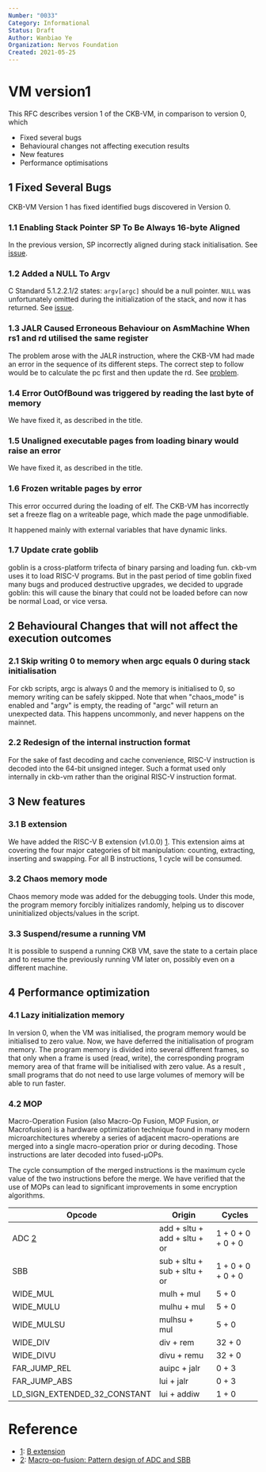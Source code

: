 ```yaml
---
Number: "0033"
Category: Informational
Status: Draft
Author: Wanbiao Ye
Organization: Nervos Foundation
Created: 2021-05-25
---
```


# VM version1

This RFC describes version 1 of the CKB-VM, in comparison to version 0, which

- Fixed several bugs
- Behavioural changes not affecting execution results
- New features
- Performance optimisations

## 1 Fixed Several Bugs

CKB-VM Version 1 has fixed identified bugs discovered in Version 0.

### 1.1 Enabling Stack Pointer SP To Be Always 16-byte Aligned

In the previous version, SP incorrectly aligned during stack initialisation. See [issue](https://github.com/nervosnetwork/ckb-vm/issues/97).

### 1.2 Added a NULL To Argv

C Standard 5.1.2.2.1/2 states: `argv[argc]` should be a null pointer. `NULL` was unfortunately omitted during the initialization of the stack, and now it has returned. See [issue](https://github.com/nervosnetwork/ckb-vm/issues/98).

### 1.3 JALR Caused Erroneous Behaviour on AsmMachine When rs1 and rd utilised the same register

The problem arose with the JALR instruction, where the CKB-VM had made an error in the sequence of its different steps. The correct step to follow would be to calculate the pc first and then update the rd. See [problem](https://github.com/nervosnetwork/ckb-vm/issues/92).

### 1.4 Error OutOfBound was triggered by reading the last byte of memory

We have fixed it, as described in the title.

### 1.5 Unaligned executable pages from loading binary would raise an error

We have fixed it, as described in the title.

### 1.6 Frozen writable pages by error

This error occurred during the loading of elf. The CKB-VM has incorrectly set a freeze flag on a writeable page, which made the page unmodifiable.

It happened mainly with external variables that have dynamic links.

### 1.7 Update crate goblib

goblin is a cross-platform trifecta of binary parsing and loading fun. ckb-vm uses it to load RISC-V programs. But in the past period of time goblin fixed many bugs and produced destructive upgrades, we decided to upgrade goblin: this will cause the binary that could not be loaded before can now be normal Load, or vice versa.

## 2 Behavioural Changes that will not affect the execution outcomes

### 2.1 Skip writing 0 to memory when argc equals 0 during stack initialisation

For ckb scripts, argc is always 0 and the memory is initialised to 0, so memory writing can be safely skipped. Note that when "chaos_mode" is enabled and "argv" is empty, the reading of "argc" will return an unexpected data. This happens uncommonly, and never happens on the mainnet.

### 2.2 Redesign of the internal instruction format

For the sake of fast decoding and cache convenience, RISC-V instruction is decoded into the 64-bit unsigned integer. Such a format used only internally in ckb-vm rather than the original RISC-V instruction format.

## 3 New features

### 3.1 B extension

We have added the RISC-V B extension (v1.0.0) [1]. This extension aims at covering the four major categories of bit manipulation: counting, extracting, inserting and swapping. For all B instructions, 1 cycle will be consumed.

### 3.2 Chaos memory mode

Chaos memory mode was added for the debugging tools. Under this mode, the program memory forcibly initializes randomly, helping us to discover uninitialized objects/values in the script.

### 3.3 Suspend/resume a running VM

It is possible to suspend a running CKB VM, save the state to a certain place and to resume the previously running VM later on, possibly even on a different machine.

## 4 Performance optimization

### 4.1 Lazy initialization memory

In version 0, when the VM was initialised, the program memory would be initialised to zero value. Now, we have deferred the initialisation of program memory. The program memory is divided into several different frames, so that only when a frame is used (read, write), the corresponding program memory area of that frame will be initialised with zero value. As a result , small programs that do not need to use large volumes of memory will be able to run faster.

### 4.2 MOP

Macro-Operation Fusion (also Macro-Op Fusion, MOP Fusion, or Macrofusion) is a hardware optimization technique found in many modern microarchitectures whereby a series of adjacent macro-operations are merged into a single macro-operation prior or during decoding. Those instructions are later decoded into fused-µOPs.

The cycle consumption of the merged instructions is the maximum cycle value of the two instructions before the merge. We have verified that the use of MOPs can lead to significant improvements in some encryption algorithms.

|            Opcode            |            Origin            |      Cycles       |
| ---------------------------- | ---------------------------- | ----------------- |
| ADC [2]                      | add + sltu + add + sltu + or | 1 + 0 + 0 + 0 + 0 |
| SBB                          | sub + sltu + sub + sltu + or | 1 + 0 + 0 + 0 + 0 |
| WIDE_MUL                     | mulh + mul                   | 5 + 0             |
| WIDE_MULU                    | mulhu + mul                  | 5 + 0             |
| WIDE_MULSU                   | mulhsu + mul                 | 5 + 0             |
| WIDE_DIV                     | div + rem                    | 32 + 0            |
| WIDE_DIVU                    | divu + remu                  | 32 + 0            |
| FAR_JUMP_REL                 | auipc + jalr                 | 0 + 3             |
| FAR_JUMP_ABS                 | lui + jalr                   | 0 + 3             |
| LD_SIGN_EXTENDED_32_CONSTANT | lui + addiw                  | 1 + 0             |

# Reference

* [1]: [B extension][1]
* [2]: [Macro-op-fusion: Pattern design of ADC and SBB][2]

[1]: https://github.com/riscv/riscv-bitmanip
[2]: https://github.com/nervosnetwork/ckb-vm/issues/169
